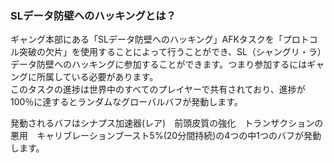 ### SLデータ防壁へのハッキングとは？

ギャング本部にある「SLデータ防壁へのハッキング」AFKタスクを「プロトコル突破の欠片」を使用することによって行うことができ、SL（シャングリ・ラ）データ防壁へのハッキングに参加することができます。つまり参加するにはギャングに所属している必要があります。  
このタスクの進捗は世界中のすべてのプレイヤーで共有されており、進捗が100％に達するとランダムなグローバルバフが発動します。

発動されるバフはシナプス加速器(レア)　前頭皮質の強化　トランザクションの悪用　キャリブレーションブースト5%(20分間持続)の4つの中1つのバフが発動します。



